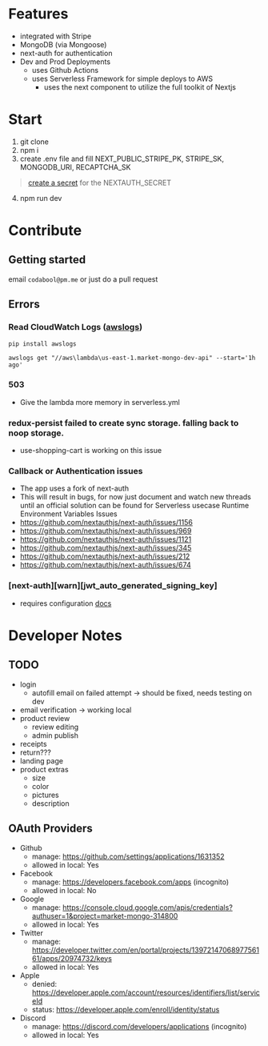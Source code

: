 # Features
- integrated with Stripe
- MongoDB (via Mongoose)
- next-auth for authentication
- Dev and Prod Deployments
  - uses Github Actions
  - uses Serverless Framework for simple deploys to AWS
    - uses the next component to utilize the full toolkit of Nextjs

# Start
1. git clone
2. npm i
3. create .env file and fill NEXT_PUBLIC_STRIPE_PK, STRIPE_SK, MONGODB_URI, RECAPTCHA_SK
> [create a secret](https://generate-secret.vercel.app/32) for the NEXTAUTH_SECRET

4. npm run dev

# Contribute
## Getting started
email `codabool@pm.me` or just do a pull request
## Errors
### Read CloudWatch Logs ([awslogs](https://github.com/jorgebastida/awslogs))
`pip install awslogs` 

`awslogs get "//aws\lambda\us-east-1.market-mongo-dev-api" --start='1h ago'`
### 503
- Give the lambda more memory in serverless.yml

### redux-persist failed to create sync storage. falling back to noop storage.
- use-shopping-cart is working on this issue

### Callback or Authentication issues
- The app uses a fork of next-auth
- This will result in bugs, for now just document and watch new threads until an official solution can be found for Serverless usecase
Runtime Environment Variables Issues
- https://github.com/nextauthjs/next-auth/issues/1156
- https://github.com/nextauthjs/next-auth/issues/969
- https://github.com/nextauthjs/next-auth/issues/1121
- https://github.com/nextauthjs/next-auth/issues/345
- https://github.com/nextauthjs/next-auth/issues/212
- https://github.com/nextauthjs/next-auth/issues/674


### [next-auth][warn][jwt_auto_generated_signing_key] 
- requires configuration [docs](https://next-auth.js.org/warnings#jwt_auto_generated_signing_key)

# Developer Notes
## TODO
- login
  - autofill email on failed attempt -> should be fixed, needs testing on dev
- email verification -> working local
- product review
  - review editing
  - admin publish
- receipts
- return???
- landing page
- product extras
  - size
  - color
  - pictures
  - description

## OAuth Providers
- Github
  - manage: https://github.com/settings/applications/1631352
  - allowed in local: Yes
- Facebook
  - manage: https://developers.facebook.com/apps (incognito)
  - allowed in local: No
- Google
  - manage: https://console.cloud.google.com/apis/credentials?authuser=1&project=market-mongo-314800
  - allowed in local: Yes
- Twitter
  - manage: https://developer.twitter.com/en/portal/projects/1397214706897756161/apps/20974732/keys
  - allowed in local: Yes
- Apple
  - denied: https://developer.apple.com/account/resources/identifiers/list/serviceId
  - status: https://developer.apple.com/enroll/identity/status
- Discord
  - manage: https://discord.com/developers/applications (incognito)
  - allowed in local: Yes